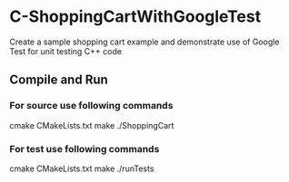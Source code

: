 # C-ShoppingCartWithGoogleTest
Create a sample shopping cart example and demonstrate use of Google Test for unit testing C++ code

## Compile and Run
### For source use following commands 
  cmake CMakeLists.txt 
	make
	./ShoppingCart
### For test use following commands 
  cmake CMakeLists.txt 
	make
	./runTests



